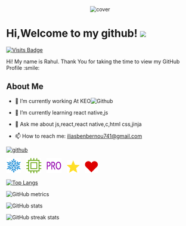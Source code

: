 <div align="center">
<img width="100%" height = "350px" src="https://firebasestorage.googleapis.com/v0/b/photo-dfa83.appspot.com/o/SL-103020-37400-21.jpg?alt=media&token=db786ac6-0d08-4d16-9fdf-f8f81cdbd6e1" alt="cover" />
</div>

<h1> Hi,Welcome to my github! <img src = "https://raw.githubusercontent.com/MartinHeinz/MartinHeinz/master/wave.gif" width = 50px> </h1>
<p align='center'>

[![Visits Badge](https://badges.pufler.dev/visits/ilias2700/ilias2700)](https:ilias2700.dev)
</p>
<div size='20px'> Hi! My name is Rahul. Thank You for taking the time to view my GitHub Profile :smile: 
</div>

<h2> About Me </h2>

<img width="55%" align="right" alt="Github" src="https://raw.githubusercontent.com/onimur/.github/master/.resources/git-header.svg" />


- 🔭 I’m currently working At KEO 
  
- 🌱 I’m currently learning react native,js
  
- 💬 Ask me about js,react,react native,c,html css,jinja 

- 📫 How to reach me: iliasbenbernou741@gmail.com 


[<img src='https://cdn.jsdelivr.net/npm/simple-icons@3.0.1/icons/github.svg' alt='github' height='40'>](https://github.com/ilias2700)  

<a href='https://archiveprogram.github.com/'><img src='https://raw.githubusercontent.com/acervenky/animated-github-badges/master/assets/acbadge.gif' width='40' height='40'></a> <a href='https://docs.github.com/en/developers'><img src='https://raw.githubusercontent.com/acervenky/animated-github-badges/master/assets/devbadge.gif' width='40' height='40'></a> <a href='https://github.com/pricing'><img src='https://raw.githubusercontent.com/acervenky/animated-github-badges/master/assets/pro.gif' width='40' height='40'></a> <a href='https://stars.github.com/'><img src='https://raw.githubusercontent.com/acervenky/animated-github-badges/master/assets/starbadge.gif' width='35' height='35'></a> <a href='https://docs.github.com/en/github/supporting-the-open-source-community-with-github-sponsors'><img src='https://raw.githubusercontent.com/acervenky/animated-github-badges/master/assets/sponsorbadge.gif' width='35' height='35'></a> 

[![Top Langs](https://github-readme-stats.vercel.app/api/top-langs/?username=ilias2700)](https://github.com/anuraghazra/github-readme-stats)

![GitHub metrics](https://metrics.lecoq.io/ilias2700)  

![GitHub stats](https://github-readme-stats.vercel.app/api?username=ilias2700&show_icons=true&count_private=true)  



![GitHub streak stats](https://github-readme-streak-stats.herokuapp.com/?user=ilias2700)  

